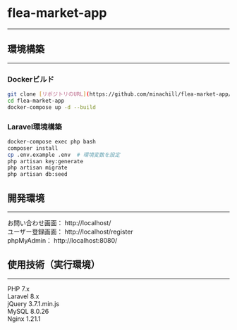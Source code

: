 # flea-market-app
---
## 環境構築
---
### Dockerビルド

```bash
git clone [リポジトリのURL](https://github.com/minachill/flea-market-app/blob/main/README.md)
cd flea-market-app
docker-compose up -d --build
```

### Laravel環境構築

```bash
docker-compose exec php bash
composer install
cp .env.example .env  # 環境変数を設定
php artisan key:generate
php artisan migrate
php artisan db:seed
```

## 開発環境
---

お問い合わせ画面： http://localhost/  
ユーザー登録画面： http://localhost/register  
phpMyAdmin： http://localhost:8080/  

## 使用技術（実行環境）
---

PHP 7.x  
Laravel 8.x  
jQuery 3.7.1.min.js  
MySQL 8.0.26  
Nginx 1.21.1  
